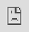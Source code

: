 ```yaml
---
title: Lay Parts Flat without Arrange for Laser Cutting
date: 2021-02-17T05:06:27
lastmod: 2025-02-14T05:07:21
---
```


<div class="iframe-16-9-container"><iframe class="youTubeIframe" style="position: absolute; top: 0; bottom: 0; left: 0; width: 100%; height: 100%; border: 0; z-index: 1;" src="https://www.youtube.com/embed/jcZzs4l9QmU?rel=0" width="560" height="315" frameborder="0" allowfullscreen="allowfullscreen"></iframe>
</div>
